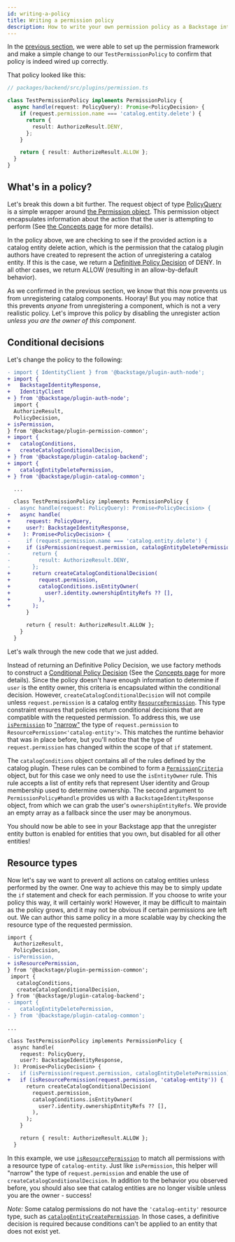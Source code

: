 ```yaml
---
id: writing-a-policy
title: Writing a permission policy
description: How to write your own permission policy as a Backstage integrator
---
```


In the [previous section](./getting-started.md), we were able to set up the permission framework and make a simple change to our `TestPermissionPolicy` to confirm that policy is indeed wired up correctly.

That policy looked like this:

```typescript
// packages/backend/src/plugins/permission.ts

class TestPermissionPolicy implements PermissionPolicy {
  async handle(request: PolicyQuery): Promise<PolicyDecision> {
    if (request.permission.name === 'catalog.entity.delete') {
      return {
        result: AuthorizeResult.DENY,
      };
    }

    return { result: AuthorizeResult.ALLOW };
  }
}
```

## What's in a policy?

Let's break this down a bit further. The request object of type [PolicyQuery](https://backstage.io/docs/reference/plugin-permission-node.policyquery) is a simple wrapper around [the Permission object](https://backstage.io/docs/reference/plugin-permission-common.permission). This permission object encapsulates information about the action that the user is attempting to perform (See [the Concepts page](./concepts.md) for more details).

In the policy above, we are checking to see if the provided action is a catalog entity delete action, which is the permission that the catalog plugin authors have created to represent the action of unregistering a catalog entity. If this is the case, we return a [Definitive Policy Decision](https://backstage.io/docs/reference/plugin-permission-common.definitivepolicydecision) of DENY. In all other cases, we return ALLOW (resulting in an allow-by-default behavior).

As we confirmed in the previous section, we know that this now prevents us from unregistering catalog components. Hooray! But you may notice that this prevents _anyone_ from unregistering a component, which is not a very realistic policy. Let's improve this policy by disabling the unregister action _unless you are the owner of this component_.

## Conditional decisions

Let's change the policy to the following:

```diff
- import { IdentityClient } from '@backstage/plugin-auth-node';
+ import {
+   BackstageIdentityResponse,
+   IdentityClient
+ } from '@backstage/plugin-auth-node';
  import {
  AuthorizeResult,
  PolicyDecision,
+ isPermission,
} from '@backstage/plugin-permission-common';
+ import {
+   catalogConditions,
+   createCatalogConditionalDecision,
+ } from '@backstage/plugin-catalog-backend';
+ import {
+   catalogEntityDeletePermission,
+ } from '@backstage/plugin-catalog-common';

  ...

  class TestPermissionPolicy implements PermissionPolicy {
-   async handle(request: PolicyQuery): Promise<PolicyDecision> {
+   async handle(
+     request: PolicyQuery,
+     user?: BackstageIdentityResponse,
+    ): Promise<PolicyDecision> {
-     if (request.permission.name === 'catalog.entity.delete') {
+     if (isPermission(request.permission, catalogEntityDeletePermission)) {
-       return {
-         result: AuthorizeResult.DENY,
-       };
+       return createCatalogConditionalDecision(
+         request.permission,
+         catalogConditions.isEntityOwner(
+           user?.identity.ownershipEntityRefs ?? [],
+         ),
+       );
      }

      return { result: AuthorizeResult.ALLOW };
    }
  }
```

Let's walk through the new code that we just added.

Instead of returning an Definitive Policy Decision, we use factory methods to construct a [Conditional Policy Decision](https://backstage.io/docs/reference/plugin-permission-common.conditionalpolicydecision) (See the [Concepts page](./concepts.md) for more details). Since the policy doesn't have enough information to determine if `user` is the entity owner, this criteria is encapsulated within the conditional decision. However, `createCatalogConditionalDecision` will not compile unless `request.permission` is a catalog entity [`ResourcePermission`](https://backstage.io/docs/reference/plugin-permission-common.resourcepermission). This type constraint ensures that policies return conditional decisions that are compatible with the requested permission. To address this, we use [`isPermission`](https://backstage.io/docs/reference/plugin-permission-common.ispermission) to ["narrow"](https://www.typescriptlang.org/docs/handbook/2/narrowing.html) the type of `request.permission` to `ResourcePermission<'catalog-entity'>`. This matches the runtime behavior that was in place before, but you'll notice that the type of `request.permission` has changed within the scope of that `if` statement.

The `catalogConditions` object contains all of the rules defined by the catalog plugin. These rules can be combined to form a [`PermissionCriteria`](https://backstage.io/docs/reference/plugin-permission-common.permissioncriteria) object, but for this case we only need to use the `isEntityOwner` rule. This rule accepts a list of entity refs that represent User identity and Group membership used to determine ownership. The second argument to `PermissionPolicy#handle` provides us with a `BackstageIdentityResponse` object, from which we can grab the user's `ownershipEntityRefs`. We provide an empty array as a fallback since the user may be anonymous.

You should now be able to see in your Backstage app that the unregister entity button is enabled for entities that you own, but disabled for all other entities!

## Resource types

Now let's say we want to prevent all actions on catalog entities unless performed by the owner. One way to achieve this may be to simply update the `if` statement and check for each permission. If you choose to write your policy this way, it will certainly work! However, it may be difficult to maintain as the policy grows, and it may not be obvious if certain permissions are left out. We can author this same policy in a more scalable way by checking the resource type of the requested permission.

```diff
import {
  AuthorizeResult,
  PolicyDecision,
- isPermission,
+ isResourcePermission,
} from '@backstage/plugin-permission-common';
 import {
   catalogConditions,
   createCatalogConditionalDecision,
 } from '@backstage/plugin-catalog-backend';
- import {
-   catalogEntityDeletePermission,
- } from '@backstage/plugin-catalog-common';

...

class TestPermissionPolicy implements PermissionPolicy {
  async handle(
    request: PolicyQuery,
    user?: BackstageIdentityResponse,
  ): Promise<PolicyDecision> {
-   if (isPermission(request.permission, catalogEntityDeletePermission)) {
+   if (isResourcePermission(request.permission, 'catalog-entity')) {
      return createCatalogConditionalDecision(
        request.permission,
        catalogConditions.isEntityOwner(
          user?.identity.ownershipEntityRefs ?? [],
        ),
      );
    }

    return { result: AuthorizeResult.ALLOW };
  }
```

In this example, we use [`isResourcePermission`](https://backstage.io/docs/reference/plugin-permission-common.isresourcepermission) to match all permissions with a resource type of `catalog-entity`. Just like `isPermission`, this helper will "narrow" the type of `request.permission` and enable the use of `createCatalogConditionalDecision`. In addition to the behavior you observed before, you should also see that catalog entities are no longer visible unless you are the owner - success!

_Note:_ Some catalog permissions do not have the `'catalog-entity'` resource type, such as [`catalogEntityCreatePermission`](https://github.com/backstage/backstage/blob/1e5e9fb9de9856a49e60fc70c38a4e4e94c69570/plugins/catalog-common/src/permissions.ts#L49). In those cases, a definitive decision is required because conditions can't be applied to an entity that does not exist yet.
